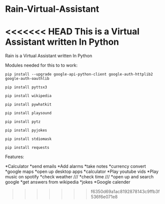 # Rain-Virtual-Assistant
<<<<<<< HEAD
This is a Virtual Assistant written In Python 
=======
Rain is a Virtual Assistant written In Python 

Modules needed for this to to work:

```pip install --upgrade google-api-python-client google-auth-httplib2 google-auth-oauthlib```

```pip install pyttsx3```

```pip install wikipedia```

```pip install pywhatkit```

```pip install playsound```

```pip install pytz```

```pip install pyjokes```

```pip install stdiomask```

```pip install requests```



Features:

*Calculator
*send emails 
*Add alarms 
*take notes 
*currency convert 
*google maps 
*open up desktop apps 
*calculator
*Play youtube vids
*Play music on spotify
*check weather ///
*check time ///
*open up and search google 
*get answers from wikipedia 
*jokes 
*Google calender
>>>>>>> f6350d69a1ac8192878143c9ffb3f536f6e071e8
